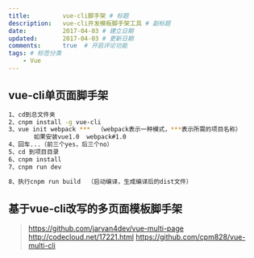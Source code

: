 ```yaml
---
title:         vue-cli脚手架 # 标题
description:   vue-cli开发模板脚手架工具 # 副标题
date:          2017-04-03 # 建立日期
updated:       2017-04-03 # 更新日期
comments:      true  # 开启评论功能
tags: # 标签分类
    - Vue
---
```



## vue-cli单页面脚手架
```bash
1、cd到总文件夹
2、cnpm install -g vue-cli
3、vue init webpack ***  （webpack表示一种模式，***表示所需的项目名称）
       如果安装vue1.0  webpack#1.0
4、回车...（前三个yes，后三个no）
5、cd 到项目目录
6、cnpm install
7、cnpm run dev

8、执行cnpm run build  （启动编译，生成编译后的dist文件）
```

## 基于vue-cli改写的多页面模板脚手架
>https://github.com/jarvan4dev/vue-multi-page
>http://codecloud.net/17221.html
>https://github.com/cpm828/vue-multi-cli

